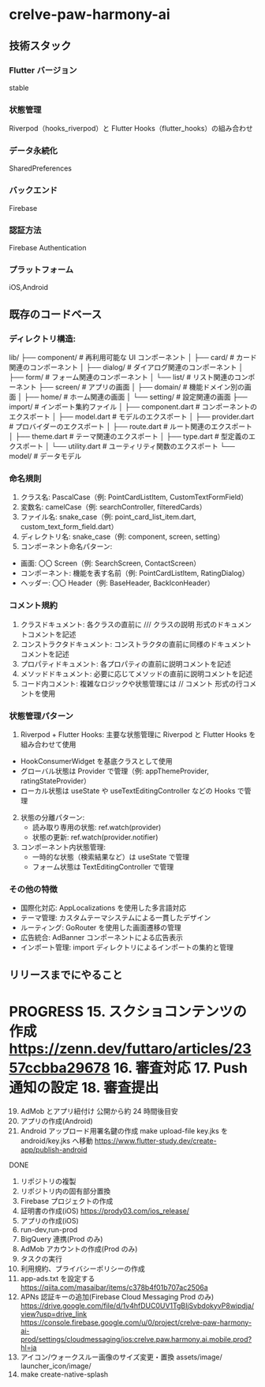 # crelve-paw-harmony-ai

## 技術スタック

### Flutter バージョン

stable

### 状態管理

Riverpod（hooks_riverpod）と Flutter Hooks（flutter_hooks）の組み合わせ

### データ永続化

SharedPreferences

### バックエンド

Firebase

### 認証方法

Firebase Authentication

### プラットフォーム

iOS,Android

## 既存のコードベース

### ディレクトリ構造:

lib/
├── component/ # 再利用可能な UI コンポーネント
│ ├── card/ # カード関連のコンポーネント
│ ├── dialog/ # ダイアログ関連のコンポーネント
│ ├── form/ # フォーム関連のコンポーネント
│ └── list/ # リスト関連のコンポーネント
├── screen/ # アプリの画面
│ ├── domain/ # 機能ドメイン別の画面
│ ├── home/ # ホーム関連の画面
│ └── setting/ # 設定関連の画面
├── import/ # インポート集約ファイル
│ ├── component.dart # コンポーネントのエクスポート
│ ├── model.dart # モデルのエクスポート
│ ├── provider.dart # プロバイダーのエクスポート
│ ├── route.dart # ルート関連のエクスポート
│ ├── theme.dart # テーマ関連のエクスポート
│ ├── type.dart # 型定義のエクスポート
│ └── utility.dart # ユーティリティ関数のエクスポート
└── model/ # データモデル

### 命名規則

1. クラス名: PascalCase（例: PointCardListItem, CustomTextFormField）
2. 変数名: camelCase（例: searchController, filteredCards）
3. ファイル名: snake_case（例: point_card_list_item.dart, custom_text_form_field.dart）
4. ディレクトリ名: snake_case（例: component, screen, setting）
5. コンポーネント命名パターン:

- 画面: 〇〇 Screen（例: SearchScreen, ContactScreen）
- コンポーネント: 機能を表す名前（例: PointCardListItem, RatingDialog）
- ヘッダー: 〇〇 Header（例: BaseHeader, BackIconHeader）

### コメント規約

1. クラスドキュメント: 各クラスの直前に /// クラスの説明 形式のドキュメントコメントを記述
2. コンストラクタドキュメント: コンストラクタの直前に同様のドキュメントコメントを記述
3. プロパティドキュメント: 各プロパティの直前に説明コメントを記述
4. メソッドドキュメント: 必要に応じてメソッドの直前に説明コメントを記述
5. コード内コメント: 複雑なロジックや状態管理には // コメント 形式の行コメントを使用

### 状態管理パターン

1. Riverpod + Flutter Hooks: 主要な状態管理に Riverpod と Flutter Hooks を組み合わせて使用

- HookConsumerWidget を基底クラスとして使用
- グローバル状態は Provider で管理（例: appThemeProvider, ratingStateProvider）
- ローカル状態は useState や useTextEditingController などの Hooks で管理

2. 状態の分離パターン:
   - 読み取り専用の状態: ref.watch(provider)
   - 状態の更新: ref.watch(provider.notifier)
3. コンポーネント内状態管理:
   - 一時的な状態（検索結果など）は useState で管理
   - フォーム状態は TextEditingController で管理

### その他の特徴

- 国際化対応: AppLocalizations を使用した多言語対応
- テーマ管理: カスタムテーマシステムによる一貫したデザイン
- ルーティング: GoRouter を使用した画面遷移の管理
- 広告統合: AdBanner コンポーネントによる広告表示
- インポート管理: import ディレクトリによるインポートの集約と管理

## リリースまでにやること

PROGRESS
15. スクショコンテンツの作成
    https://zenn.dev/futtaro/articles/2357ccbba29678
16. 審査対応
17. Push 通知の設定
18. 審査提出
=======================================================
19. AdMob とアプリ紐付け
    公開から約 24 時間後目安
20. アプリの作成(Android)
21. Android アップロード用署名鍵の作成
    make upload-file
    key.jks を android/key.jks へ移動
    https://www.flutter-study.dev/create-app/publish-android

DONE

1. リポジトリの複製
2. リポジトリ内の固有部分置換
3. Firebase プロジェクトの作成
4. 証明書の作成(iOS)
   https://prody03.com/ios_release/
5. アプリの作成(iOS)
6. run-dev,run-prod
7. BigQuery 連携(Prod のみ)
8. AdMob アカウントの作成(Prod のみ)
9. タスクの実行
10. 利用規約、プライバシーポリシーの作成
11. app-ads.txt を設定する
    https://qiita.com/masaibar/items/c378b4f01b707ac2506a
12. APNs 認証キーの追加(Firebase Cloud Messaging Prod のみ)
    https://drive.google.com/file/d/1v4hfDUC0UV1TgBIjSvbdokyvP8wipdja/view?usp=drive_link
    https://console.firebase.google.com/u/0/project/crelve-paw-harmony-ai-prod/settings/cloudmessaging/ios:crelve.paw.harmony.ai.mobile.prod?hl=ja
13. アイコン/ウォークスルー画像のサイズ変更・置換
    assets/image/
    launcher_icon/image/
14. make create-native-splash
